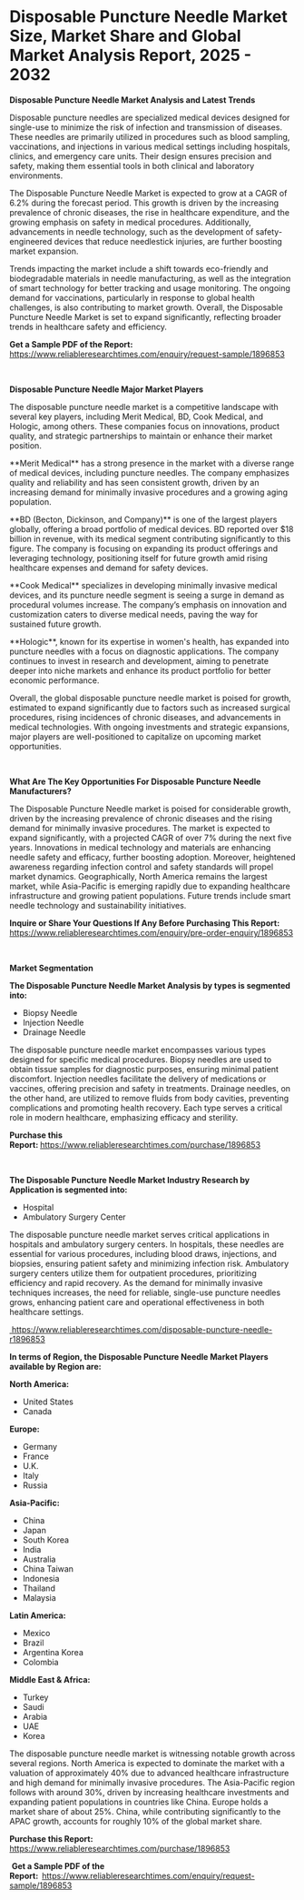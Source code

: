 <p><h1>Disposable Puncture Needle Market Size, Market Share and Global Market Analysis Report, 2025 - 2032</h1></p><p><strong>Disposable Puncture Needle Market Analysis and Latest Trends</strong></p>
<p><p>Disposable puncture needles are specialized medical devices designed for single-use to minimize the risk of infection and transmission of diseases. These needles are primarily utilized in procedures such as blood sampling, vaccinations, and injections in various medical settings including hospitals, clinics, and emergency care units. Their design ensures precision and safety, making them essential tools in both clinical and laboratory environments.</p><p>The Disposable Puncture Needle Market is expected to grow at a CAGR of 6.2% during the forecast period. This growth is driven by the increasing prevalence of chronic diseases, the rise in healthcare expenditure, and the growing emphasis on safety in medical procedures. Additionally, advancements in needle technology, such as the development of safety-engineered devices that reduce needlestick injuries, are further boosting market expansion.</p><p>Trends impacting the market include a shift towards eco-friendly and biodegradable materials in needle manufacturing, as well as the integration of smart technology for better tracking and usage monitoring. The ongoing demand for vaccinations, particularly in response to global health challenges, is also contributing to market growth. Overall, the Disposable Puncture Needle Market is set to expand significantly, reflecting broader trends in healthcare safety and efficiency.</p></p>
<p><strong>Get a Sample PDF of the Report:&nbsp;</strong> <a href="https://www.reliableresearchtimes.com/enquiry/request-sample/1896853?utm_campaign=3278&utm_medium=2&utm_source=Github&utm_content=ia&utm_term=16042025&utm_id=disposable-puncture-needle">https://www.reliableresearchtimes.com/enquiry/request-sample/1896853</a></p>
<p>&nbsp;</p>
<p><strong>Disposable Puncture Needle Major Market Players</strong></p>
<p><p>The disposable puncture needle market is a competitive landscape with several key players, including Merit Medical, BD, Cook Medical, and Hologic, among others. These companies focus on innovations, product quality, and strategic partnerships to maintain or enhance their market position.</p><p>**Merit Medical** has a strong presence in the market with a diverse range of medical devices, including puncture needles. The company emphasizes quality and reliability and has seen consistent growth, driven by an increasing demand for minimally invasive procedures and a growing aging population.</p><p>**BD (Becton, Dickinson, and Company)** is one of the largest players globally, offering a broad portfolio of medical devices. BD reported over $18 billion in revenue, with its medical segment contributing significantly to this figure. The company is focusing on expanding its product offerings and leveraging technology, positioning itself for future growth amid rising healthcare expenses and demand for safety devices.</p><p>**Cook Medical** specializes in developing minimally invasive medical devices, and its puncture needle segment is seeing a surge in demand as procedural volumes increase. The company’s emphasis on innovation and customization caters to diverse medical needs, paving the way for sustained future growth.</p><p>**Hologic**, known for its expertise in women's health, has expanded into puncture needles with a focus on diagnostic applications. The company continues to invest in research and development, aiming to penetrate deeper into niche markets and enhance its product portfolio for better economic performance.</p><p>Overall, the global disposable puncture needle market is poised for growth, estimated to expand significantly due to factors such as increased surgical procedures, rising incidences of chronic diseases, and advancements in medical technologies. With ongoing investments and strategic expansions, major players are well-positioned to capitalize on upcoming market opportunities.</p></p>
<p>&nbsp;</p>
<p><strong>What Are The Key Opportunities For Disposable Puncture Needle Manufacturers?</strong></p>
<p><p>The Disposable Puncture Needle market is poised for considerable growth, driven by the increasing prevalence of chronic diseases and the rising demand for minimally invasive procedures. The market is expected to expand significantly, with a projected CAGR of over 7% during the next five years. Innovations in medical technology and materials are enhancing needle safety and efficacy, further boosting adoption. Moreover, heightened awareness regarding infection control and safety standards will propel market dynamics. Geographically, North America remains the largest market, while Asia-Pacific is emerging rapidly due to expanding healthcare infrastructure and growing patient populations. Future trends include smart needle technology and sustainability initiatives.</p></p>
<p><strong>Inquire or Share Your Questions If Any Before Purchasing This Report:</strong> <a href="https://www.reliableresearchtimes.com/enquiry/pre-order-enquiry/1896853?utm_campaign=3278&utm_medium=2&utm_source=Github&utm_content=ia&utm_term=16042025&utm_id=disposable-puncture-needle">https://www.reliableresearchtimes.com/enquiry/pre-order-enquiry/1896853</a></p>
<p>&nbsp;</p>
<p><strong>Market Segmentation</strong></p>
<p><strong>The Disposable Puncture Needle Market Analysis by types is segmented into:</strong></p>
<p><ul><li>Biopsy Needle</li><li>Injection Needle</li><li>Drainage Needle</li></ul></p>
<p><p>The disposable puncture needle market encompasses various types designed for specific medical procedures. Biopsy needles are used to obtain tissue samples for diagnostic purposes, ensuring minimal patient discomfort. Injection needles facilitate the delivery of medications or vaccines, offering precision and safety in treatments. Drainage needles, on the other hand, are utilized to remove fluids from body cavities, preventing complications and promoting health recovery. Each type serves a critical role in modern healthcare, emphasizing efficacy and sterility.</p></p>
<p><strong>Purchase this Report:&nbsp;</strong><a href="https://www.reliableresearchtimes.com/purchase/1896853?utm_campaign=3278&utm_medium=2&utm_source=Github&utm_content=ia&utm_term=16042025&utm_id=disposable-puncture-needle">https://www.reliableresearchtimes.com/purchase/1896853</a></p>
<p>&nbsp;</p>
<p><strong>The Disposable Puncture Needle Market Industry Research by Application is segmented into:</strong></p>
<p><ul><li>Hospital</li><li>Ambulatory Surgery Center</li></ul></p>
<p><p>The disposable puncture needle market serves critical applications in hospitals and ambulatory surgery centers. In hospitals, these needles are essential for various procedures, including blood draws, injections, and biopsies, ensuring patient safety and minimizing infection risk. Ambulatory surgery centers utilize them for outpatient procedures, prioritizing efficiency and rapid recovery. As the demand for minimally invasive techniques increases, the need for reliable, single-use puncture needles grows, enhancing patient care and operational effectiveness in both healthcare settings.</p></p>
<p><a href="https://www.reliableresearchtimes.com/disposable-puncture-needle-r1896853?utm_campaign=3278&utm_medium=2&utm_source=Github&utm_content=ia&utm_term=16042025&utm_id=disposable-puncture-needle">&nbsp;https://www.reliableresearchtimes.com/disposable-puncture-needle-r1896853</a></p>
<p><strong>In terms of Region, the Disposable Puncture Needle Market Players available by Region are:</strong></p>
<p>
    <p> <strong> North America: </strong>
        <ul>
            <li>United States</li>
            <li>Canada</li>
        </ul>
        </p> 
    <p> <strong> Europe: </strong>
        <ul>
            <li>Germany</li>
            <li>France</li>
            <li>U.K.</li>
            <li>Italy</li>
            <li>Russia</li>
        </ul>
        </p> 
    <p> <strong> Asia-Pacific: </strong>
        <ul>
            <li>China</li>
            <li>Japan</li>
            <li>South Korea</li>
            <li>India</li>
            <li>Australia</li>
            <li>China Taiwan</li>
            <li>Indonesia</li>
            <li>Thailand</li>
            <li>Malaysia</li>
        </ul>
        </p> 
    <p> <strong> Latin America: </strong>
        <ul>
            <li>Mexico</li>
            <li>Brazil</li>
            <li>Argentina Korea</li>
            <li>Colombia</li>
        </ul>
        </p> 
    <p> <strong> Middle East & Africa: </strong>
        <ul>
            <li>Turkey</li>
            <li>Saudi</li>
            <li>Arabia</li>
            <li>UAE</li>
            <li>Korea</li>
        </ul>
    </p>
    </p>
<p><p>The disposable puncture needle market is witnessing notable growth across several regions. North America is expected to dominate the market with a valuation of approximately 40% due to advanced healthcare infrastructure and high demand for minimally invasive procedures. The Asia-Pacific region follows with around 30%, driven by increasing healthcare investments and expanding patient populations in countries like China. Europe holds a market share of about 25%. China, while contributing significantly to the APAC growth, accounts for roughly 10% of the global market share.</p></p>
<p><strong>Purchase this Report: </strong><a href="https://www.reliableresearchtimes.com/purchase/1896853?utm_campaign=3278&utm_medium=2&utm_source=Github&utm_content=ia&utm_term=16042025&utm_id=disposable-puncture-needle">https://www.reliableresearchtimes.com/purchase/1896853</a></p>
<p>&nbsp;<strong>Get a Sample PDF of the Report:&nbsp;&nbsp;</strong><a href="https://www.reliableresearchtimes.com/enquiry/request-sample/1896853?utm_campaign=3278&utm_medium=2&utm_source=Github&utm_content=ia&utm_term=16042025&utm_id=disposable-puncture-needle">https://www.reliableresearchtimes.com/enquiry/request-sample/1896853</a></p>
<p><strong></strong></p>
<p><p></p><p></p><p></p></p>
